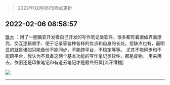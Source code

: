 > 2022年02月06日09点更新
<link rel="stylesheet" href="https://cdn.jsdelivr.net/gh/taotie6/sampleJSON@main/css/photo_show.css">
<meta name="referrer" content="no-referrer" />


 ## 2022-02-06 08:58:57 

 [㪚木](https://www.coolapk.com/feed/33336998?shareKey=ODVmNjEzYzc3YWQ5NjFmZjJhNWM~) ：用了一圈酷安开发者自己开发的写作笔记类软件，很多都有着诸如界面漂亮、交互逻辑顺手、便于记录等各种各样的优点和自身的长处。但缺点也有，最明显的就是诸如只能备份不能同步，不能跨平台，不稳定等等。
尤其不能同步和不能跨平台，我认为不具备这两个基本功能的写作笔记类软件，都是废物。<!--break-->
用来用去，依旧还是印象笔记和有道云笔记才是最终归属[流汗滑稽] 

<div class="album">
<img class="img-item" src="http://image.coolapk.com/feed/2022/0113/09/1081091_6b8f43b0_8274_6631_618@665x596.jpeg" />
</div>

 ------- 

